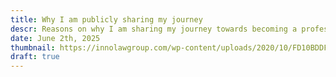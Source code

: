 ```yaml
---
title: Why I am publicly sharing my journey
descr: Reasons on why I am sharing my journey towards becoming a professional software engineer and maybe why you should too. Timeline tab now available.
date: June 2th, 2025
thumbnail: https://innolawgroup.com/wp-content/uploads/2020/10/FD10BDDF-3661-45B9-BA73-4C9926335861.png
draft: true
---
```

